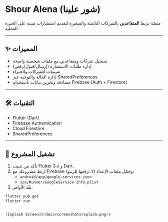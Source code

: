 # Shour Alena (شور علينا)

منصّة تربط **المتقاعدين** بالشركات الناشئة والصغيرة لتقديم استشارات مبنية على الخبرة العملية.

---

## ✨ المميزات
- تسجيل شركات ومتقاعدين مع ملفات شخصية واضحة
- إدارة طلبات الاستشارة (إرسال/قبول/رفض)
- تقييمات للشركات والخبراء
- إدارة الحالة والتوجيه عبر SharedPreferences
- مصادقة وتخزين بيانات باستخدام Firebase (Auth + Firestore)

---

## 🛠️ التقنيات
- Flutter (Dart)  
- Firebase Authentication  
- Cloud Firestore  
- SharedPreferences  

---

## 🚀 تشغيل المشروع
1. تأكد من تثبيت Flutter 3.x و Dart.  
2. اربط مشروعك مع Firebase وحمّل ملفات الإعداد (لا ترفعها للريبو):
   - `android/app/google-services.json`
   - `ios/Runner/GoogleService-Info.plist`
3. نفّذ الأوامر:
```bash
flutter pub get
flutter run


![Splash Screen](<docs/screenshots/splash.png>)
